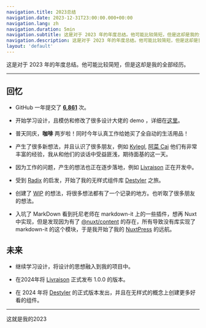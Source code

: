 ```yaml
---
navigation.title: 2023总结
navigation.date: 2023-12-31T23:00:00.000+00:00
navigation.lang: zh
navigation.duration: 5min
navigation.subtitle: 这是对于 2023 年的年度总结。他可能比较简短，但是这却是我的全部经历。
navigation.description: 这是对于 2023 年的年度总结。他可能比较简短，但是这却是我的全部经历。
layout: 'default'
---
```


这是对于 2023 年的年度总结。他可能比较简短，但是这却是我的全部经历。

---

## 回忆

- GitHub 一年提交了 [**6,861**](https://github.com/elonehoo?tab=overview&from=2023-12-01&to=2023-12-31) 次。

- 开始学习设计，且模仿和修改了很多设计大佬的 demo ，详细在[这里](/demos)。

- 普天同庆，**咖啡** 两岁啦！同时今年认真工作给她买了全自动的生活用品！

- 产生了很多新想法，并且认识了很多朋友，例如 [Kylegl](https://github.com/kylegl), [阿菜 Cai](https://github.com/RSS1102) 他们有非常丰富的经验，我从和他们的谈话中受益匪浅，期待面基的这一天。

- 因为工作的问题，产生的想法也正在逐步落地，例如 [Livraison](https://github.com/livraison-dev) 正在开发中。

- 受到 [Radix](https://github.com/radix-ui) 的启发，开始了我的无样式组件库 [Destyler](https://github.com/destyler) 之旅。

- 创建了 [WIP](https://github.com/wip-elonehoo) 的想法，将很多想法都有了一个记录的地方。也听取了很多朋友的想法。

- 入坑了 MarkDown 看到托尼老师在 markdown-it 上的一些插件，想再 Nuxt 中实现，但是发现因为有了 [@nuxt/content](https://github.com/nuxt/content) 的存在，所有导致没有库实现了 markdown-it 的这个模块，于是我开始了我的 [NuxtPress](https://github.com/nuxtpress-dev) 的远航。

## 未来

- 继续学习设计，将设计的思想融入到我的项目中。

- 在2024年将 [Livraison](https://github.com/livraison-dev) 正式发布 1.0.0 的版本。

- 在 2024 年将 [Destyler](https://github.com/destyler) 的正式版本发出，并且在无样式的概念上创建更多好看的组件。

---

<div class="text-center"><span >这就是我的2023</span></div>
